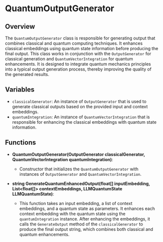 # QuantumOutputGenerator

## Overview
The `QuantumOutputGenerator` class is responsible for generating output that combines classical and quantum computing techniques. It enhances classical embeddings using quantum state information before producing the final output. This class works in conjunction with the `OutputGenerator` for classical generation and `QuantumVectorIntegration` for quantum enhancements. It is designed to integrate quantum mechanics principles into a typical output generation process, thereby improving the quality of the generated results.

## Variables
- `classicalGenerator`: An instance of `OutputGenerator` that is used to generate classical outputs based on the provided input and context embeddings.
- `quantumIntegration`: An instance of `QuantumVectorIntegration` that is responsible for enhancing the classical embeddings with quantum state information.

## Functions
- **QuantumOutputGenerator(OutputGenerator classicalGenerator, QuantumVectorIntegration quantumIntegration)**: 
  - Constructor that initializes the `QuantumOutputGenerator` with instances of `OutputGenerator` and `QuantumVectorIntegration`.

- **string GenerateQuantumEnhancedOutput(float[] inputEmbedding, List<float[]> contextEmbeddings, LLMQuantumState LLMQuantumState)**: 
  - This function takes an input embedding, a list of context embeddings, and a quantum state as parameters. It enhances each context embedding with the quantum state using the `quantumIntegration` instance. After enhancing the embeddings, it calls the `GenerateOutput` method of the `classicalGenerator` to produce the final output string, which combines both classical and quantum enhancements.